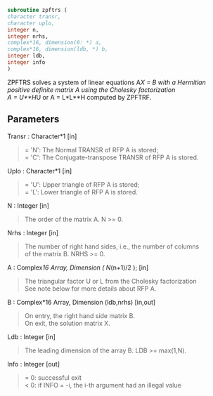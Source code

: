 ```fortran  
subroutine zpftrs (  
character transr,  
character uplo,  
integer n,  
integer nrhs,  
complex*16, dimension(0: *) a,  
complex*16, dimension(ldb, *) b,  
integer ldb,  
integer info  
)  
```  
  
ZPFTRS solves a system of linear equations A*X = B with a Hermitian  
positive definite matrix A using the Cholesky factorization  
A = U**H*U or A = L*L**H computed by ZPFTRF.  
  
## Parameters  
Transr : Character*1 [in]  
> = 'N':  The Normal TRANSR of RFP A is stored;  
> = 'C':  The Conjugate-transpose TRANSR of RFP A is stored.  
  
Uplo : Character*1 [in]  
> = 'U':  Upper triangle of RFP A is stored;  
> = 'L':  Lower triangle of RFP A is stored.  
  
N : Integer [in]  
> The order of the matrix A.  N >= 0.  
  
Nrhs : Integer [in]  
> The number of right hand sides, i.e., the number of columns  
> of the matrix B.  NRHS >= 0.  
  
A : Complex*16 Array, Dimension ( N*(n+1)/2 ); [in]  
> The triangular factor U or L from the Cholesky factorization  
> See note below for more details about RFP A.  
  
B : Complex*16 Array, Dimension (ldb,nrhs) [in,out]  
> On entry, the right hand side matrix B.  
> On exit, the solution matrix X.  
  
Ldb : Integer [in]  
> The leading dimension of the array B.  LDB >= max(1,N).  
  
Info : Integer [out]  
> = 0:  successful exit  
> < 0:  if INFO = -i, the i-th argument had an illegal value  
  
